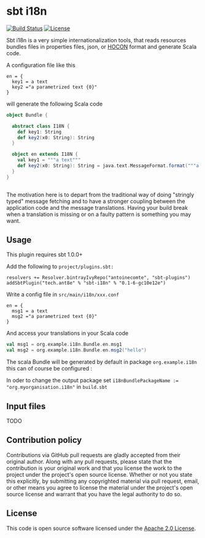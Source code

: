 # sbt i18n

[![Build Status](https://travis-ci.org/ant8e/sbt-i18n.svg?branch=master)](https://travis-ci.org/ant8e/sbt-i18n)
[![License](http://img.shields.io/:license-apache-blue.svg)](http://www.apache.org/licenses/LICENSE-2.0.html)




Sbt i18n is a very simple internationalization tools, that reads resources bundles files in properties files, json, or 
[HOCON](https://github.com/lightbend/config#using-hocon-the-json-superset) format and generate Scala code. 

A configuration file like this

```hocon
en = {
  key1 = a text
  key2 ="a parametrized text {0}"
}

```

will generate the following Scala code 

```scala
object Bundle {

  abstract class I18N {
    def key1: String
    def key2(x0: String): String
  }

  object en extends I18N {
    val key1 = """a text"""
    def key2(x0: String): String = java.text.MessageFormat.format("""a parametrized text {0}""", x0)
  }
}
     
```

The motivation here is to depart from the traditional way of doing "stringly typed" message fetching and to have a 
stronger coupling between the application code and the message translations. Having your build break when a 
translation is missing or on a faulty pattern is something you may want.   


## Usage

This plugin requires sbt 1.0.0+

Add the following to `project/plugins.sbt:`

    resolvers += Resolver.bintrayIvyRepo("antoinecomte", "sbt-plugins")
    addSbtPlugin("tech.ant8e" % "sbt-i18n" % "0.1-6-gc10e12e")

Write a config file in `src/main/i18n/xxx.conf`

```hocon
en = {
  msg1 = a text
  msg2 ="a parametrized text {0}"
}
``` 

And access your translations in your Scala code

```scala
val msg1 = org.example.i18n.Bundle.en.msg1
val msg2 = org.example.i18n.Bundle.en.msg2("hello")
```

The scala Bundle will be generated by default in package `org.example.i18n` this can of course be configured : 

In oder to change the output package set `i18nBundlePackageName := "org.myorganisation.i18n"` in `build.sbt` 
  
## Input files

TODO 

## Contribution policy ##

Contributions via GitHub pull requests are gladly accepted from their original author. Along with any pull requests, please state that the contribution is your original work and that you license the work to the project under the project's open source license. Whether or not you state this explicitly, by submitting any copyrighted material via pull request, email, or other means you agree to license the material under the project's open source license and warrant that you have the legal authority to do so.

## License ##

This code is open source software licensed under the [Apache 2.0 License](http://www.apache.org/licenses/LICENSE-2.0.html).
